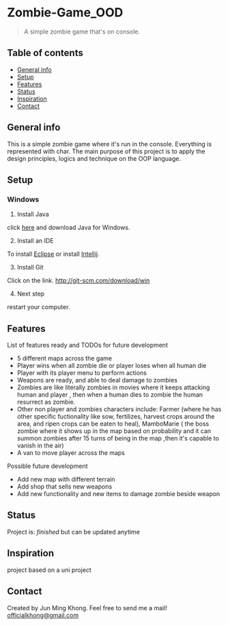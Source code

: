 # Zombie-Game_OOD
> A simple zombie game that's on console.

## Table of contents
* [General info](#general-info)
* [Setup](#setup)
* [Features](#features)
* [Status](#status)
* [Inspiration](#inspiration)
* [Contact](#contact)

## General info
This is a simple zombie game where it's run in the console. Everything is represented with char. The main purpose of this project is to apply the design principles, logics and technique on the OOP language. 


## Setup
### Windows

1) Install Java

click [here](http://www.oracle.com/technetwork/java/javase/downloads/jdk7-downloads-1880260.html) and download Java for Windows.

2) Install an IDE

To install [Eclipse](https://www.eclipse.org/downloads/packages/installer) or install [Intellij](https://treehouse.github.io/installation-guides/windows/intellij-idea-win.html).

3) Install Git

Click on the link.
http://git-scm.com/download/win

4) Next step

restart your computer.



## Features
List of features ready and TODOs for future development
* 5 different maps across the game
* Player wins when all zombie die or player loses when all human die
* Player with its player menu to perform actions
* Weapons are ready, and able to deal damage to zombies
* Zombies are like literally zombies in movies where it keeps attacking human and player , then when a human dies to zombie the human resurrect as zombie. 
* Other non player and zombies characters include: Farmer (where he has other specific fuctionality like sow, fertilizes, harvest crops around the area, and ripen crops can be eaten to heal), MamboMarie ( the boss zombie where it shows up in the map based on probability and it can summon zombies after 15 turns of being in the map ,then it's capable to vanish in the air) 
* A van to move player across the maps

Possible future development 
* Add new map with different terrain
* Add shop that sells new weapons
* Add new functionality and new items to damage zombie beside weapon 

## Status
Project is:  _finished_ but can be updated anytime

## Inspiration
project based on a uni project

## Contact
Created by Jun Ming Khong. 
Feel free to send me a mail!
 officialkhong@gmail.com 

